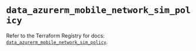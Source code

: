 # `data_azurerm_mobile_network_sim_policy`

Refer to the Terraform Registry for docs: [`data_azurerm_mobile_network_sim_policy`](https://registry.terraform.io/providers/hashicorp/azurerm/4.28.0/docs/data-sources/mobile_network_sim_policy).
